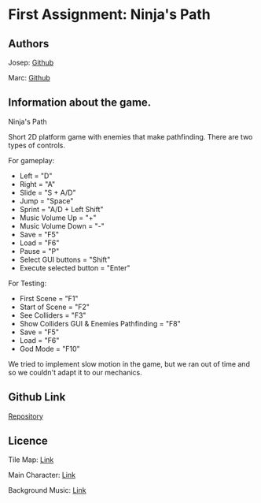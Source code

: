 # First Assignment: Ninja's Path

## Authors 
Josep: [Github](https://github.com/joseppi)

Marc: [Github](https://github.com/MaxitoSama)

## Information about the game.
Ninja's Path

Short 2D platform game with enemies that make pathfinding.
There are two types of controls.

For gameplay:
 - Left  			= "D"
 - Right 			= "A"
 - Slide 			= "S + A/D"
 - Jump  			= "Space"
 - Sprint			= "A/D + Left Shift"
 - Music Volume Up 		= "+"
 - Music Volume Down 		= "-"
 - Save  			= "F5"
 - Load				 = "F6"
 - Pause    = "P"
 - Select GUI buttons = "Shift"
 - Execute selected button = "Enter"

For Testing:
 - First Scene     		= "F1"
 - Start of Scene 		= "F2"
 - See Colliders 		= "F3"
 - Show Colliders GUI & Enemies Pathfinding			= "F8"
 - Save				= "F5"
 - Load				= "F6"
 - God Mode			= "F10"

We tried to implement slow motion in the game, but we ran out of time and so we couldn't adapt it to our mechanics.

## Github Link
[Repository](https://github.com/MaxitoSama/GDJM)

## Licence
Tile Map: [Link](http://www.gameart2d.com/free-platformer-game-tileset.html)

Main Character:	[Link](http://www.gameart2d.com/ninja-adventure---free-sprites.html)

Background Music: [Link](https://www.youtube.com/watch?v=KCoqdCjzFV8)


